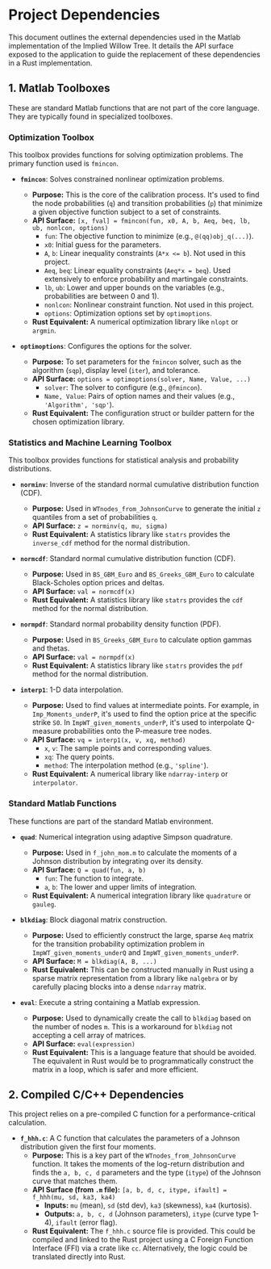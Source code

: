 # Project Dependencies

This document outlines the external dependencies used in the Matlab implementation of the Implied Willow Tree. It details the API surface exposed to the application to guide the replacement of these dependencies in a Rust implementation.

## 1. Matlab Toolboxes

These are standard Matlab functions that are not part of the core language. They are typically found in specialized toolboxes.

### Optimization Toolbox

This toolbox provides functions for solving optimization problems. The primary function used is `fmincon`.

-   **`fmincon`**: Solves constrained nonlinear optimization problems.
    -   **Purpose:** This is the core of the calibration process. It's used to find the node probabilities (`q`) and transition probabilities (`p`) that minimize a given objective function subject to a set of constraints.
    -   **API Surface:** `[x, fval] = fmincon(fun, x0, A, b, Aeq, beq, lb, ub, nonlcon, options)`
        -   `fun`: The objective function to minimize (e.g., `@(qq)obj_q(...)`).
        -   `x0`: Initial guess for the parameters.
        -   `A`, `b`: Linear inequality constraints (`A*x <= b`). Not used in this project.
        -   `Aeq`, `beq`: Linear equality constraints (`Aeq*x = beq`). Used extensively to enforce probability and martingale constraints.
        -   `lb`, `ub`: Lower and upper bounds on the variables (e.g., probabilities are between 0 and 1).
        -   `nonlcon`: Nonlinear constraint function. Not used in this project.
        -   `options`: Optimization options set by `optimoptions`.
    -   **Rust Equivalent:** A numerical optimization library like `nlopt` or `argmin`.

-   **`optimoptions`**: Configures the options for the solver.
    -   **Purpose:** To set parameters for the `fmincon` solver, such as the algorithm (`sqp`), display level (`iter`), and tolerance.
    -   **API Surface:** `options = optimoptions(solver, Name, Value, ...)`
        -   `solver`: The solver to configure (e.g., `@fmincon`).
        -   `Name, Value`: Pairs of option names and their values (e.g., `'Algorithm', 'sqp'`).
    -   **Rust Equivalent:** The configuration struct or builder pattern for the chosen optimization library.

### Statistics and Machine Learning Toolbox

This toolbox provides functions for statistical analysis and probability distributions.

-   **`norminv`**: Inverse of the standard normal cumulative distribution function (CDF).
    -   **Purpose:** Used in `WTnodes_from_JohnsonCurve` to generate the initial `z` quantiles from a set of probabilities `q`.
    -   **API Surface:** `z = norminv(q, mu, sigma)`
    -   **Rust Equivalent:** A statistics library like `statrs` provides the `inverse_cdf` method for the normal distribution.

-   **`normcdf`**: Standard normal cumulative distribution function (CDF).
    -   **Purpose:** Used in `BS_GBM_Euro` and `BS_Greeks_GBM_Euro` to calculate Black-Scholes option prices and deltas.
    -   **API Surface:** `val = normcdf(x)`
    -   **Rust Equivalent:** A statistics library like `statrs` provides the `cdf` method for the normal distribution.

-   **`normpdf`**: Standard normal probability density function (PDF).
    -   **Purpose:** Used in `BS_Greeks_GBM_Euro` to calculate option gammas and thetas.
    -   **API Surface:** `val = normpdf(x)`
    -   **Rust Equivalent:** A statistics library like `statrs` provides the `pdf` method for the normal distribution.

-   **`interp1`**: 1-D data interpolation.
    -   **Purpose:** Used to find values at intermediate points. For example, in `Imp_Moments_underP`, it's used to find the option price at the specific strike `S0`. In `ImpWT_given_moments_underP`, it's used to interpolate Q-measure probabilities onto the P-measure tree nodes.
    -   **API Surface:** `vq = interp1(x, v, xq, method)`
        -   `x`, `v`: The sample points and corresponding values.
        -   `xq`: The query points.
        -   `method`: The interpolation method (e.g., `'spline'`).
    -   **Rust Equivalent:** A numerical library like `ndarray-interp` or `interpolator`.

### Standard Matlab Functions

These functions are part of the standard Matlab environment.

-   **`quad`**: Numerical integration using adaptive Simpson quadrature.
    -   **Purpose:** Used in `f_john_mom.m` to calculate the moments of a Johnson distribution by integrating over its density.
    -   **API Surface:** `Q = quad(fun, a, b)`
        -   `fun`: The function to integrate.
        -   `a`, `b`: The lower and upper limits of integration.
    -   **Rust Equivalent:** A numerical integration library like `quadrature` or `gauleg`.

-   **`blkdiag`**: Block diagonal matrix construction.
    -   **Purpose:** Used to efficiently construct the large, sparse `Aeq` matrix for the transition probability optimization problem in `ImpWT_given_moments_underQ` and `ImpWT_given_moments_underP`.
    -   **API Surface:** `M = blkdiag(A, B, ...)`
    -   **Rust Equivalent:** This can be constructed manually in Rust using a sparse matrix representation from a library like `nalgebra` or by carefully placing blocks into a dense `ndarray` matrix.

-   **`eval`**: Execute a string containing a Matlab expression.
    -   **Purpose:** Used to dynamically create the call to `blkdiag` based on the number of nodes `m`. This is a workaround for `blkdiag` not accepting a cell array of matrices.
    -   **API Surface:** `eval(expression)`
    -   **Rust Equivalent:** This is a language feature that should be avoided. The equivalent in Rust would be to programmatically construct the matrix in a loop, which is safer and more efficient.

## 2. Compiled C/C++ Dependencies

This project relies on a pre-compiled C function for a performance-critical calculation.

-   **`f_hhh.c`**: A C function that calculates the parameters of a Johnson distribution given the first four moments.
    -   **Purpose:** This is a key part of the `WTnodes_from_JohnsonCurve` function. It takes the moments of the log-return distribution and finds the `a, b, c, d` parameters and the type (`itype`) of the Johnson curve that matches them.
    -   **API Surface (from `.m` file):** `[a, b, d, c, itype, ifault] = f_hhh(mu, sd, ka3, ka4)`
        -   **Inputs:** `mu` (mean), `sd` (std dev), `ka3` (skewness), `ka4` (kurtosis).
        -   **Outputs:** `a, b, c, d` (Johnson parameters), `itype` (curve type 1-4), `ifault` (error flag).
    -   **Rust Equivalent:** The `f_hhh.c` source file is provided. This could be compiled and linked to the Rust project using a C Foreign Function Interface (FFI) via a crate like `cc`. Alternatively, the logic could be translated directly into Rust.
